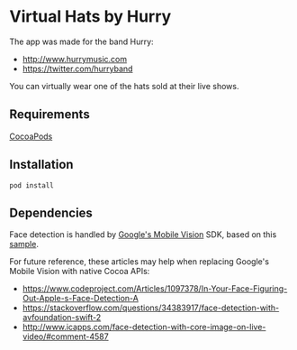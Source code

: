 # Virtual Hats by Hurry

The app was made for the band Hurry:
- http://www.hurrymusic.com
- https://twitter.com/hurryband

You can virtually wear one of the hats sold at their live shows.

## Requirements

[CocoaPods](https://cocoapods.org/)

## Installation

```
pod install
```

## Dependencies

Face detection is handled by [Google's Mobile Vision](https://developers.google.com/vision/) SDK, based on this [sample](https://github.com/googlesamples/ios-vision).

For future reference, these articles may help when replacing Google's Mobile Vision with native Cocoa APIs:

- https://www.codeproject.com/Articles/1097378/In-Your-Face-Figuring-Out-Apple-s-Face-Detection-A
- https://stackoverflow.com/questions/34383917/face-detection-with-avfoundation-swift-2
- http://www.icapps.com/face-detection-with-core-image-on-live-video/#comment-4587
